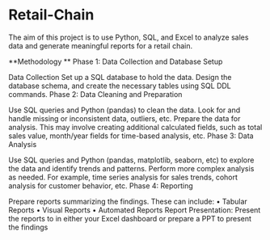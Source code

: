 # Retail-Chain
The aim of this project is to use Python, SQL, and Excel to analyze sales data and generate meaningful reports for a retail chain.

**Methodology
**
Phase 1: Data Collection and Database Setup

Data Collection
Set up a SQL database to hold the data. Design the database schema, and create the necessary tables using SQL DDL commands.
Phase 2: Data Cleaning and Preparation

Use SQL queries and Python (pandas) to clean the data. Look for and handle missing or inconsistent data, outliers, etc.
Prepare the data for analysis. This may involve creating additional calculated fields, such as total sales value, month/year fields for time-based analysis, etc.
Phase 3: Data Analysis

Use SQL queries and Python (pandas, matplotlib, seaborn, etc) to explore the data and identify trends and patterns.
Perform more complex analysis as needed. For example, time series analysis for sales trends, cohort analysis for customer behavior, etc.
Phase 4: Reporting

Prepare reports summarizing the findings. These can include: • Tabular Reports • Visual Reports • Automated Reports
Report Presentation: Present the reports to in either your Excel dashboard or prepare a PPT to present the findings
